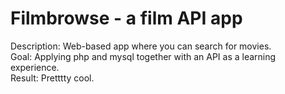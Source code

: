 # Filmbrowse - a film API app
Description: Web-based app where you can search for movies. <br>
Goal: Applying php and mysql together with an API as a learning experience. <br>
Result: Pretttty cool. <br>
